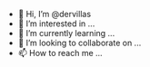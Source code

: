 - 👋 Hi, I’m @dervillas
- 👀 I’m interested in ...
- 🌱 I’m currently learning ...
- 💞️ I’m looking to collaborate on ...
- 📫 How to reach me ...

<!---
dervillas/dervillas is a ✨ special ✨ repository because its `README.md` (this file) appears on your GitHub profile.
You can click the Preview link to take a look at your changes.
--->
